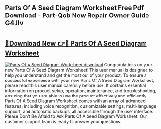## Parts Of A Seed Diagram Worksheet Free Pdf Download - Part-Qcb New Repair Owner Guide G4JIv

# <h2><a href="http://dfko1cx.blite.top/?on=Parts+Of+A+Seed+Diagram+Worksheet">🔗Download New 👉🔴 Parts Of A Seed Diagram Worksheet</a></h2>

[![Parts Of A Seed Diagram Worksheet download](https://i.imgur.com/lujVjoI.png)](http://dfko1cx.blite.top/?on=Parts+Of+A+Seed+Diagram+Worksheet)
Congratulations on your new Parts Of A Seed Diagram Worksheet! This user manual is designed to help you understand and get the most out of your product. To ensure a successful experience with your new Parts Of A Seed Diagram Worksheet, please read this user manual carefully before use. It contains essential information on product setup, operation, maintenance, and troubleshooting, ensuring that you are able to use the product effectively and efficiently. Parts Of A Seed Diagram Worksheet comes with an array of advanced features, including voice recognition, customizable settings, multi-language support, and automatic backups, all accessible through the user interface. Please Don't Be Afraid to Ask Parts Of A Seed Diagram Worksheet. Our customer support team is ready to answer your questions.
